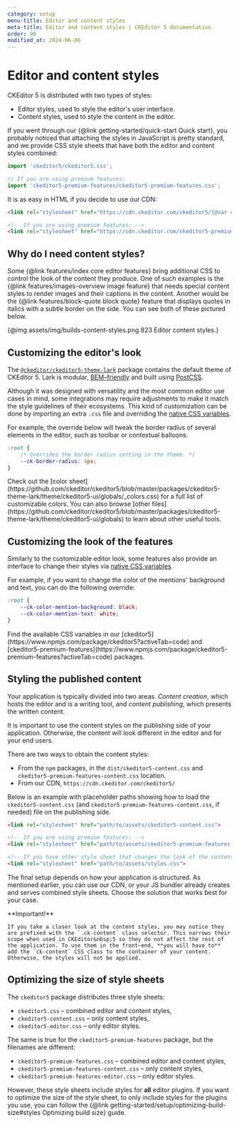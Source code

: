 ```yaml
---
category: setup
menu-title: Editor and content styles
meta-title: Editor and content styles | CKEditor 5 documentation
order: 90
modified_at: 2024-06-06
---
```


# Editor and content styles

CKEditor&nbsp;5 is distributed with two types of styles:

* Editor styles, used to style the editor's user interface.
* Content styles, used to style the content in the editor.

If you went through our {@link getting-started/quick-start Quick start}, you probably noticed that attaching the styles in JavaScript is pretty standard, and we provide CSS style sheets that have both the editor and content styles combined:

```js
import 'ckeditor5/ckeditor5.css';

// If you are using premium features:
import 'ckeditor5-premium-features/ckeditor5-premium-features.css';
```

It is as easy in HTML if you decide to use our CDN:

```html
<link rel="stylesheet" href="https://cdn.ckeditor.com/ckeditor5/{@var ckeditor5-version}/ckeditor5.css" />

<!-- If you are using premium features: -->
<link rel="stylesheet" href="https://cdn.ckeditor.com/ckeditor5-premium-features/{@var ckeditor5-version}/ckeditor5-premium-features.css" />
```

## Why do I need content styles?

Some {@link features/index core editor features} bring additional CSS to control the look of the content they produce. One of such examples is the {@link features/images-overview image feature} that needs special content styles to render images and their captions in the content. Another would be the {@link features/block-quote block quote} feature that displays quotes in italics with a subtle border on the side. You can see both of these pictured below.

{@img assets/img/builds-content-styles.png 823 Editor content styles.}


## Customizing the editor's look

The [`@ckeditor/ckeditor5-theme-lark`](https://www.npmjs.com/package/@ckeditor/ckeditor5-theme-lark) package contains the default theme of CKEditor&nbsp;5. Lark is modular, [BEM–friendly](https://en.bem.info/methodology/css/) and built using [PostCSS](http://postcss.org/).

Although it was designed with versatility and the most common editor use cases in mind, some integrations may require adjustments to make it match the style guidelines of their ecosystems. This kind of customization can be done by importing an extra `.css` file and overriding the [native CSS variables](https://www.w3.org/TR/css-variables/).

For example, the override below will tweak the border radius of several elements in the editor, such as toolbar or contextual balloons.

```css
:root {
	/* Overrides the border radius setting in the theme. */
	--ck-border-radius: 4px;
}
```

<info-box hint>
	Check out the [color sheet](https://github.com/ckeditor/ckeditor5/blob/master/packages/ckeditor5-theme-lark/theme/ckeditor5-ui/globals/_colors.css) for a full list of customizable colors. You can also browse [other files](https://github.com/ckeditor/ckeditor5/blob/master/packages/ckeditor5-theme-lark/theme/ckeditor5-ui/globals) to learn about other useful tools.
</info-box>

## Customizing the look of the features

Similarly to the customizable editor look, some features also provide an interface to change their styles via [native CSS variables](https://www.w3.org/TR/css-variables/).

For example, if you want to change the color of the mentions' background and text, you can do the following override:

```css
:root {
	--ck-color-mention-background: black;
	--ck-color-mention-text: white;
}
```

<info-box hint>
	Find the available CSS variables in our [ckeditor5](https://www.npmjs.com/package/ckeditor5?activeTab=code) and [ckeditor5-premium-features](https://www.npmjs.com/package/ckeditor5-premium-features?activeTab=code) packages.
</info-box>

## Styling the published content

Your application is typically divided into two areas. *Content creation*, which hosts the editor and is a writing tool, and *content publishing*, which presents the written content.

It is important to use the content styles on the publishing side of your application. Otherwise, the content will look different in the editor and for your end users.

There are two ways to obtain the content styles:

* From the `npm` packages, in the `dist/ckeditor5-content.css` and `ckeditor5-premium-features-content.css` location.
* From our CDN, `https://cdn.ckeditor.com/ckeditor5/`

Below is an example with placeholder paths showing how to load the `ckeditor5-content.css` (and `ckeditor5-premium-features-content.css`, if needed) file on the publishing side.

```html
<link rel="stylesheet" href="path/to/assets/ckeditor5-content.css">

<!-- If you are using premium features: -->
<link rel="stylesheet" href="path/to/assets/ckeditor5-premium-features-content.css">

<!-- If you have other style sheet that changes the look of the content: -->
<link rel="stylesheet" href="path/to/assets/styles.css">
```

The final setup depends on how your application is structured. As mentioned earlier, you can use our CDN, or your JS bundler already creates and serves combined style sheets. Choose the solution that works best for your case.

<info-box warning>
	**Important!**

	If you take a closer look at the content styles, you may notice they are prefixed with the `.ck-content` class selector. This narrows their scope when used in CKEditor&nbsp;5 so they do not affect the rest of the application. To use them in the front–end, **you will have to** add the `ck-content` CSS class to the container of your content. Otherwise, the styles will not be applied.
</info-box>

## Optimizing the size of style sheets

The `ckeditor5` package distributes three style sheets:

* `ckeditor5.css` &ndash; combined editor and content styles,
* `ckeditor5-content.css` &ndash; only content styles,
* `ckeditor5-editor.css` &ndash; only editor styles.

The same is true for the `ckeditor5-premium-features` package, but the filenames are different:

* `ckeditor5-premium-features.css` &ndash; combined editor and content styles,
* `ckeditor5-premium-features-content.css` &ndash; only content styles,
* `ckeditor5-premium-features-editor.css` &ndash; only editor styles.

However, these style sheets include styles for **all** editor plugins. If you want to optimize the size of the style sheet, to only include styles for the plugins you use, you can follow the {@link getting-started/setup/optimizing-build-size#styles Optimizing build size} guide.
